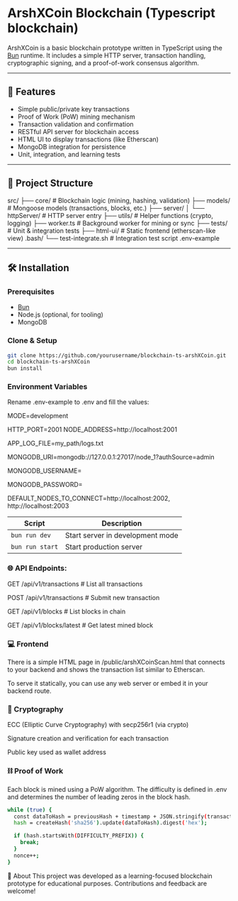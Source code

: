 # ArshXCoin Blockchain (Typescript blockchain)

ArshXCoin is a basic blockchain prototype written in TypeScript using the [Bun](https://bun.sh) runtime. It includes a
simple HTTP server, transaction handling, cryptographic signing, and a proof-of-work consensus algorithm.

---

## 🚀 Features

- Simple public/private key transactions
- Proof of Work (PoW) mining mechanism
- Transaction validation and confirmation
- RESTful API server for blockchain access
- HTML UI to display transactions (like Etherscan)
- MongoDB integration for persistence
- Unit, integration, and learning tests

---

## 📁 Project Structure

src/ ├── core/ # Blockchain logic (mining, hashing, validation) ├── models/ # Mongoose models (transactions, blocks,
etc.) ├── server/ │ └── httpServer/ # HTTP server entry ├── utils/ # Helper functions (crypto, logging) ├── worker.ts #
Background worker for mining or sync ├── tests/ # Unit & integration tests ├── html-ui/ # Static frontend
(etherscan-like view) .bash/ └── test-integrate.sh # Integration test script .env-example

---

## 🛠 Installation

### Prerequisites

- [Bun](https://bun.sh/)
- Node.js (optional, for tooling)
- MongoDB

### Clone & Setup

```bash
git clone https://github.com/yourusername/blockchain-ts-arshXCoin.git
cd blockchain-ts-arshXCoin
bun install
```

### Environment Variables

Rename .env-example to .env and fill the values:

MODE=development

HTTP_PORT=2001 NODE_ADDRESS=http://localhost:2001

APP_LOG_FILE=my_path/logs.txt

MONGODB_URI=mongodb://127.0.0.1:27017/node_1?authSource=admin

MONGODB_USERNAME=

MONGODB_PASSWORD=

DEFAULT_NODES_TO_CONNECT=http://localhost:2002, http://localhost:2003

| Script          | Description                      |
| --------------- | -------------------------------- |
| `bun run dev`   | Start server in development mode |
| `bun run start` | Start production server          |

### 🌐 API Endpoints:

<!-- TODO: Add full API docs if available -->

GET /api/v1/transactions # List all transactions

POST /api/v1/transactions # Submit new transaction

GET /api/v1/blocks # List blocks in chain

GET /api/v1/blocks/latest # Get latest mined block

### 💻 Frontend

There is a simple HTML page in /public/arshXCoinScan.html that connects to your backend and shows the transaction list
similar to Etherscan.

To serve it statically, you can use any web server or embed it in your backend route.

### 🔐 Cryptography

ECC (Elliptic Curve Cryptography) with secp256r1 (via crypto)

Signature creation and verification for each transaction

Public key used as wallet address

### ⛓ Proof of Work

Each block is mined using a PoW algorithm. The difficulty is defined in .env and determines the number of leading zeros
in the block hash.

```bash
while (true) {
  const dataToHash = previousHash + timestamp + JSON.stringify(transactions) + nonce;
  hash = createHash('sha256').update(dataToHash).digest('hex');

  if (hash.startsWith(DIFFICULTY_PREFIX)) {
    break;
  }
  nonce++;
}
```

🙋 About This project was developed as a learning-focused blockchain prototype for educational purposes. Contributions
and feedback are welcome!
